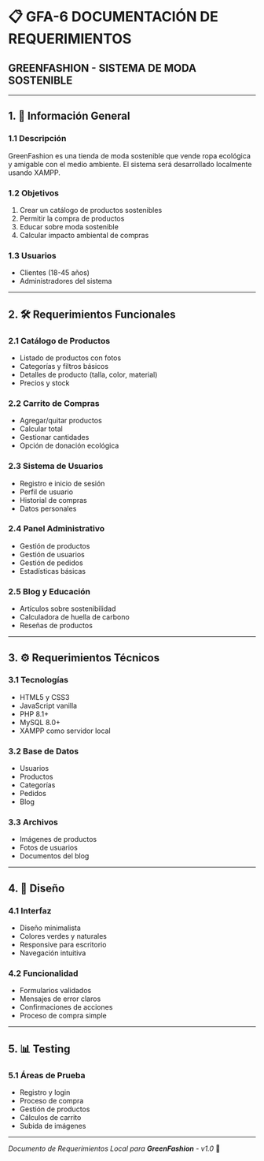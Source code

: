 # 📋 GFA-6 DOCUMENTACIÓN DE REQUERIMIENTOS
## GREENFASHION - SISTEMA DE MODA SOSTENIBLE

---

## 1. 📌 Información General

### 1.1 Descripción
GreenFashion es una tienda de moda sostenible que vende ropa ecológica y amigable con el medio ambiente. El sistema será desarrollado localmente usando XAMPP.

### 1.2 Objetivos
1. Crear un catálogo de productos sostenibles
2. Permitir la compra de productos
3. Educar sobre moda sostenible
4. Calcular impacto ambiental de compras

### 1.3 Usuarios
- Clientes (18-45 años)
- Administradores del sistema

---

## 2. 🛠️ Requerimientos Funcionales

### 2.1 Catálogo de Productos
- Listado de productos con fotos
- Categorías y filtros básicos
- Detalles de producto (talla, color, material)
- Precios y stock

### 2.2 Carrito de Compras
- Agregar/quitar productos
- Calcular total
- Gestionar cantidades
- Opción de donación ecológica

### 2.3 Sistema de Usuarios
- Registro e inicio de sesión
- Perfil de usuario
- Historial de compras
- Datos personales

### 2.4 Panel Administrativo
- Gestión de productos
- Gestión de usuarios
- Gestión de pedidos
- Estadísticas básicas

### 2.5 Blog y Educación
- Artículos sobre sostenibilidad
- Calculadora de huella de carbono
- Reseñas de productos

---

## 3. ⚙️ Requerimientos Técnicos

### 3.1 Tecnologías
- HTML5 y CSS3
- JavaScript vanilla
- PHP 8.1+
- MySQL 8.0+
- XAMPP como servidor local

### 3.2 Base de Datos
- Usuarios
- Productos
- Categorías
- Pedidos
- Blog

### 3.3 Archivos
- Imágenes de productos
- Fotos de usuarios
- Documentos del blog

---

## 4. 🎨 Diseño

### 4.1 Interfaz
- Diseño minimalista
- Colores verdes y naturales
- Responsive para escritorio
- Navegación intuitiva

### 4.2 Funcionalidad
- Formularios validados
- Mensajes de error claros
- Confirmaciones de acciones
- Proceso de compra simple

---

## 5. 📊 Testing

### 5.1 Áreas de Prueba
- Registro y login
- Proceso de compra
- Gestión de productos
- Cálculos de carrito
- Subida de imágenes

---

*Documento de Requerimientos Local para **GreenFashion** - v1.0* 🌱 